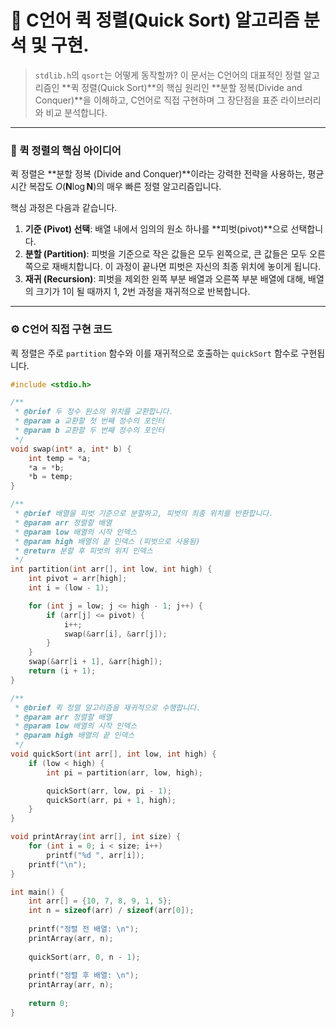 # 🚀 C언어 퀵 정렬(Quick Sort) 알고리즘 분석 및 구현.

> `stdlib.h`의 `qsort`는 어떻게 동작할까? 이 문서는 C언어의 대표적인 정렬 알고리즘인 **퀵 정렬(Quick Sort)**의 핵심 원리인 **분할 정복(Divide and Conquer)**을 이해하고, C언어로 직접 구현하며 그 장단점을 표준 라이브러리와 비교 분석합니다.

---

### 🎯 퀵 정렬의 핵심 아이디어

퀵 정렬은 **분할 정복 (Divide and Conquer)**이라는 강력한 전략을 사용하는, 평균 시간 복잡도 $O(\mathbf{N} \log \mathbf{N})$의 매우 빠른 정렬 알고리즘입니다.

핵심 과정은 다음과 같습니다.

1.  **기준 (Pivot) 선택**: 배열 내에서 임의의 원소 하나를 **피벗(pivot)**으로 선택합니다.
2.  **분할 (Partition)**: 피벗을 기준으로 작은 값들은 모두 왼쪽으로, 큰 값들은 모두 오른쪽으로 재배치합니다. 이 과정이 끝나면 피벗은 자신의 최종 위치에 놓이게 됩니다.
3.  **재귀 (Recursion)**: 피벗을 제외한 왼쪽 부분 배열과 오른쪽 부분 배열에 대해, 배열의 크기가 1이 될 때까지 1, 2번 과정을 재귀적으로 반복합니다.



---

### ⚙️ C언어 직접 구현 코드

퀵 정렬은 주로 `partition` 함수와 이를 재귀적으로 호출하는 `quickSort` 함수로 구현됩니다.

```c
#include <stdio.h>

/**
 * @brief 두 정수 원소의 위치를 교환합니다.
 * @param a 교환할 첫 번째 정수의 포인터
 * @param b 교환할 두 번째 정수의 포인터
 */
void swap(int* a, int* b) {
    int temp = *a;
    *a = *b;
    *b = temp;
}

/**
 * @brief 배열을 피벗 기준으로 분할하고, 피벗의 최종 위치를 반환합니다.
 * @param arr 정렬할 배열
 * @param low 배열의 시작 인덱스
 * @param high 배열의 끝 인덱스 (피벗으로 사용됨)
 * @return 분할 후 피벗의 위치 인덱스
 */
int partition(int arr[], int low, int high) {
    int pivot = arr[high];
    int i = (low - 1);

    for (int j = low; j <= high - 1; j++) {
        if (arr[j] <= pivot) {
            i++;
            swap(&arr[i], &arr[j]);
        }
    }
    swap(&arr[i + 1], &arr[high]);
    return (i + 1);
}

/**
 * @brief 퀵 정렬 알고리즘을 재귀적으로 수행합니다.
 * @param arr 정렬할 배열
 * @param low 배열의 시작 인덱스
 * @param high 배열의 끝 인덱스
 */
void quickSort(int arr[], int low, int high) {
    if (low < high) {
        int pi = partition(arr, low, high);

        quickSort(arr, low, pi - 1);
        quickSort(arr, pi + 1, high);
    }
}

void printArray(int arr[], int size) {
    for (int i = 0; i < size; i++)
        printf("%d ", arr[i]);
    printf("\n");
}

int main() {
    int arr[] = {10, 7, 8, 9, 1, 5};
    int n = sizeof(arr) / sizeof(arr[0]);
    
    printf("정렬 전 배열: \n");
    printArray(arr, n);
    
    quickSort(arr, 0, n - 1);
    
    printf("정렬 후 배열: \n");
    printArray(arr, n);
    
    return 0;
}
```
